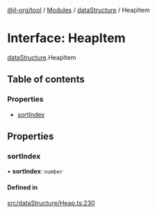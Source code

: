 [@jl-org/tool](../README.md) / [Modules](../modules.md) / [dataStructure](../modules/dataStructure.md) / HeapItem

# Interface: HeapItem

[dataStructure](../modules/dataStructure.md).HeapItem

## Table of contents

### Properties

- [sortIndex](dataStructure.HeapItem.md#sortindex)

## Properties

### sortIndex

• **sortIndex**: `number`

#### Defined in

[src/dataStructure/Heap.ts:230](https://github.com/beixiyo/jl-tool/blob/45e2229/src/dataStructure/Heap.ts#L230)
